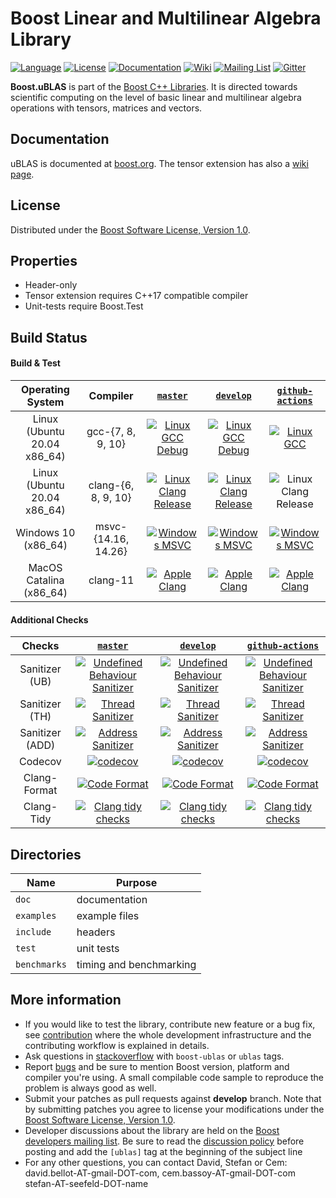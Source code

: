 

Boost Linear and Multilinear Algebra Library 
=====

[![Language](https://img.shields.io/badge/C%2B%2B-11-blue.svg)](https://en.wikipedia.org/wiki/C%2B%2B#Standardization)
[![License](https://img.shields.io/badge/license-BSL-blue.svg)](https://opensource.org/licenses/BSL-1.0)
[![Documentation](https://img.shields.io/badge/ublas-documentation-blue.svg)](https://www.boost.org/doc/libs/1_69_0/libs/numeric/ublas/doc/index.html)
[![Wiki](https://img.shields.io/badge/ublas-wiki-blue.svg)](https://github.com/boostorg/ublas/wiki)
[![Mailing List](https://img.shields.io/badge/ublas-mailing%20list-4eb899.svg)](https://lists.boost.org/mailman/listinfo.cgi/ublas)
[![Gitter](https://img.shields.io/badge/ublas-chat%20on%20gitter-4eb899.svg)](https://gitter.im/boostorg/ublas)

**Boost.uBLAS** is part of the [Boost C++ Libraries](http://github.com/boostorg). It is directed towards scientific computing on the level of basic linear and multilinear algebra operations with tensors, matrices and vectors. 


## Documentation 
uBLAS is documented at [boost.org](https://www.boost.org/doc/libs/1_69_0/libs/numeric/ublas/doc/index.html).
The tensor extension has also a [wiki page](https://github.com/BoostGSoC18/tensor/wiki).

## License
Distributed under the [Boost Software License, Version 1.0](http://www.boost.org/LICENSE_1_0.txt).

## Properties
* Header-only
* Tensor extension requires C++17 compatible compiler
* Unit-tests require Boost.Test

## Build Status


#### Build & Test

|      Operating System       |      Compiler       |  [`master`](https://github.com/boostorg/ublas/tree/master)   | [`develop`](https://github.com/boostorg/ublas/tree/develop)  | [`github-actions`](https://github.com/BoostGSoC20/ublas/tree/github-actions) |
| :-------------------------: | :-----------------: | :----------------------------------------------------------: | :----------------------------------------------------------: | :----------------------------------------------------------: |
| Linux (Ubuntu 20.04 x86_64) |  gcc-{7, 8, 9, 10}  | [![Linux GCC Debug](https://github.com/BoostGSoC20/ublas/workflows/Linux%20GCC%20Debug/badge.svg?branch=master)](https://github.com/BoostGSoC20/ublas/actions?query=workflow%3A%22Linux+GCC%22+branch%3Amaster) | [![Linux GCC Debug](https://github.com/BoostGSoC20/ublas/workflows/Linux%20GCC%20Debug/badge.svg?branch=develop)](https://github.com/BoostGSoC20/ublas/actions?query=workflow%3A%22Linux+GCC%22+branch%3Adevelop) | [![Linux GCC](https://github.com/BoostGSoC20/ublas/workflows/Linux%20GCC%20Debug/badge.svg?branch=github-actions)](https://github.com/BoostGSoC20/ublas/actions?query=workflow%3A%22Linux+GCC+Debug%22+branch%3Agithub-actions) |
| Linux (Ubuntu 20.04 x86_64) | clang-{6, 8, 9, 10} | [![Linux Clang Release](https://github.com/BoostGSoC20/ublas/workflows/Linux%20Clang%20Release/badge.svg?branch=master)](https://github.com/BoostGSoC20/ublas/actions?query=workflow%3A%22Linux+Clang%22+branch%3Amaster) | [![Linux Clang Release](https://github.com/BoostGSoC20/ublas/workflows/Linux%20Clang%20Release/badge.svg?branch=develop)](https://github.com/BoostGSoC20/ublas/actions?query=workflow%3A%22Linux+Clang%22+branch%3Adevelop) | ![Linux Clang Release](https://github.com/BoostGSoC20/ublas/workflows/Linux%20Clang%20Release/badge.svg?branch=github-actions) |
|     Windows 10 (x86_64)     | msvc-{14.16, 14.26} | [![Windows MSVC](https://github.com/BoostGSoC20/ublas/workflows/Windows%20MSVC/badge.svg?branch=master)](https://github.com/BoostGSoC20/ublas/actions?query=workflow%3A%22Windows+MSVC%22+branch%3Amaster) | [![Windows MSVC](https://github.com/BoostGSoC20/ublas/workflows/Windows%20MSVC/badge.svg?branch=develop)](https://github.com/BoostGSoC20/ublas/actions?query=workflow%3A%22Windows+MSVC%22+branch%3Adevelop) | [![Windows MSVC](https://github.com/BoostGSoC20/ublas/workflows/Windows%20MSVC/badge.svg?branch=github-actions)](https://github.com/BoostGSoC20/ublas/actions?query=workflow%3A%22Windows+MSVC%22+branch%3Agithub-actions) |
|   MacOS Catalina (x86_64)   |      clang-11       | [![Apple Clang](https://github.com/BoostGSoC20/ublas/workflows/Apple%20Clang/badge.svg?branch=master)](https://github.com/BoostGSoC20/ublas/actions?query=workflow%3A%22Apple+Clang%22+branch%3Amaster) | [![Apple Clang](https://github.com/BoostGSoC20/ublas/workflows/Apple%20Clang/badge.svg?branch=develop)](https://github.com/BoostGSoC20/ublas/actions?query=workflow%3A%22Apple+Clang%22+branch%3Adevelop) | [![Apple Clang](https://github.com/BoostGSoC20/ublas/workflows/Apple%20Clang/badge.svg?branch=github-actions)](https://github.com/BoostGSoC20/ublas/actions?query=workflow%3A%22Apple+Clang%22+branch%3Agithub-actions) |

#### Additional Checks

|     Checks      |  [`master`](https://github.com/boostorg/ublas/tree/master)   | [`develop`](https://github.com/boostorg/ublas/tree/develop)  | [`github-actions`](https://github.com/BoostGSoC20/ublas/tree/github-actions) |
| :-------------: | :----------------------------------------------------------: | :----------------------------------------------------------: | :----------------------------------------------------------: |
| Sanitizer (UB)  | [![Undefined Behaviour Sanitizer](https://github.com/BoostGSoC20/ublas/workflows/Undefined%20Behaviour%20Sanitizer/badge.svg?branch=master)](https://github.com/BoostGSoC20/ublas/actions?query=workflow%3A%22Undefined+Behaviour+Sanitizer%22+branch%3Amaster) | [![Undefined Behaviour Sanitizer](https://github.com/BoostGSoC20/ublas/workflows/Undefined%20Behaviour%20Sanitizer/badge.svg?branch=develop)](https://github.com/BoostGSoC20/ublas/actions?query=workflow%3A%22Undefined+Behaviour+Sanitizer%22+branch%3Adevelop) | [![Undefined Behaviour Sanitizer](https://github.com/BoostGSoC20/ublas/workflows/Undefined%20Behaviour%20Sanitizer/badge.svg?branch=github-actions)](https://github.com/BoostGSoC20/ublas/actions?query=workflow%3A%22Undefined+Behaviour+Sanitizer%22+branch%3Agithub-actions) |
| Sanitizer (TH)  | [![Thread Sanitizer](https://github.com/BoostGSoC20/ublas/workflows/Thread%20Sanitizer/badge.svg?branch=master)](https://github.com/BoostGSoC20/ublas/actions?query=workflow%3A%22Thread+Sanitizer%22+branch%3Amaster) | [![Thread Sanitizer](https://github.com/BoostGSoC20/ublas/workflows/Thread%20Sanitizer/badge.svg?branch=develop)](https://github.com/BoostGSoC20/ublas/actions?query=workflow%3A%22Thread+Sanitizer%22+branch%3Adevelop) | [![Thread Sanitizer](https://github.com/BoostGSoC20/ublas/workflows/Thread%20Sanitizer/badge.svg?branch=github-actions)](https://github.com/BoostGSoC20/ublas/actions?query=workflow%3A%22Thread+Sanitizer%22+branch%3Agithub-actions) |
| Sanitizer (ADD) | [![Address Sanitizer](https://github.com/BoostGSoC20/ublas/workflows/Address%20Sanitizer/badge.svg?branch=master)](https://github.com/BoostGSoC20/ublas/actions?query=workflow%3A%22Address+Sanitizer%22+branch%3Amaster) | [![Address Sanitizer](https://github.com/BoostGSoC20/ublas/workflows/Address%20Sanitizer/badge.svg?branch=develop)](https://github.com/BoostGSoC20/ublas/actions?query=workflow%3A%22Address+Sanitizer%22+branch%3Adevelop) | [![Address Sanitizer](https://github.com/BoostGSoC20/ublas/workflows/Address%20Sanitizer/badge.svg?branch=github-actions)](https://github.com/BoostGSoC20/ublas/actions?query=workflow%3A%22Address+Sanitizer%22+branch%3Agithub-actions) |
|     Codecov     | [![codecov](https://codecov.io/gh/boostorg/ublas/branch/master/graph/badge.svg)](https://codecov.io/gh/boostorg/ublas/branch/master) | [![codecov](https://codecov.io/gh/boostorg/ublas/branch/develop/graph/badge.svg)](https://codecov.io/gh/boostorg/ublas/branch/develop) | [![codecov](https://codecov.io/gh/boostorg/ublas/branch/master/graph/badge.svg)](https://codecov.io/gh/boostorg/ublas/branch/master) |
|  Clang-Format   | [![Code Format](https://github.com/BoostGSoC20/ublas/workflows/Code%20Format/badge.svg?branch=master)](https://github.com/BoostGSoC20/ublas/actions?query=workflow%3A%22Code+Format%22+branch%3Amaster) | [![Code Format](https://github.com/BoostGSoC20/ublas/workflows/Code%20Format/badge.svg?branch=develop)](https://github.com/BoostGSoC20/ublas/actions?query=workflow%3A%22Code+Format%22+branch%3Adevelop) | [![Code Format](https://github.com/BoostGSoC20/ublas/workflows/Code%20Format/badge.svg?branch=github-actions)](https://github.com/BoostGSoC20/ublas/actions?query=workflow%3A%22Code+Format%22+branch%3Agithub-actions) |
|   Clang-Tidy    | [![Clang tidy checks](https://github.com/BoostGSoC20/ublas/workflows/Clang%20tidy%20checks/badge.svg?branch=master)](https://github.com/BoostGSoC20/ublas/actions?query=workflow%3A%22Clang+tidy+checks%22+branch%3Amaster) | [![Clang tidy checks](https://github.com/BoostGSoC20/ublas/workflows/Clang%20tidy%20checks/badge.svg?branch=develop)](https://github.com/BoostGSoC20/ublas/actions?query=workflow%3A%22Clang+tidy+checks%22+branch%3Adevelop) | [![Clang tidy checks](https://github.com/BoostGSoC20/ublas/workflows/Clang%20tidy%20checks/badge.svg?branch=github-actions)](https://github.com/BoostGSoC20/ublas/actions?query=workflow%3A%22Clang+tidy+checks%22+branch%3github-actions) |




## Directories

| Name        | Purpose                        |
| ----------- | ------------------------------ |
| `doc`       | documentation                  |
| `examples`  | example files                  |
| `include`   | headers                        |
| `test`      | unit tests                     |
| `benchmarks`| timing and benchmarking        |

## More information

* If you would like to test the library, contribute new feature or a bug fix, see [contribution](https://github.com/boostorg/ublas/wiki/Guidelines-for-Contribution) where the whole development infrastructure and the contributing workflow is explained in details.
* Ask questions in [stackoverflow](http://stackoverflow.com/questions/ask?tags=c%2B%2B,boost,boost-ublas) with `boost-ublas` or `ublas` tags.
* Report [bugs](https://github.com/boostorg/ublas/issues) and be sure to mention Boost version, platform and compiler you're using. A small compilable code sample to reproduce the problem is always good as well.
* Submit your patches as pull requests against **develop** branch. Note that by submitting patches you agree to license your modifications under the [Boost Software License, Version 1.0](http://www.boost.org/LICENSE_1_0.txt).
* Developer discussions about the library are held on the [Boost developers mailing list](https://lists.boost.org/mailman/listinfo.cgi/ublas). Be sure to read the [discussion policy](http://www.boost.org/community/policy.html) before posting and add the `[ublas]` tag at the beginning of the subject line
* For any other questions, you can contact David, Stefan or Cem: david.bellot-AT-gmail-DOT-com, cem.bassoy-AT-gmail-DOT-com stefan-AT-seefeld-DOT-name
